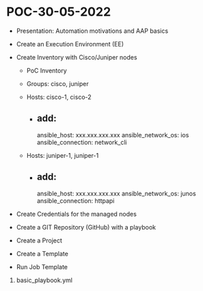 # POC-30-05-2022


- Presentation: Automation motivations and AAP basics
- Create an Execution Environment (EE)
- Create Inventory with Cisco/Juniper nodes
    - PoC Inventory
    - Groups: cisco, juniper
    - Hosts: cisco-1, cisco-2
        - add: 
            ---
            ansible_host: xxx.xxx.xxx.xxx
            ansible_network_os: ios
            ansible_connection: network_cli

    - Hosts: juniper-1, juniper-1
        - add: 
            ---
            ansible_host: xxx.xxx.xxx.xxx
            ansible_network_os: junos
            ansible_connection: httpapi

- Create Credentials for the managed nodes
- Create a GIT Repository (GitHub) with a playbook 
- Create a Project
- Create a Template
- Run Job Template


1. basic_playbook.yml